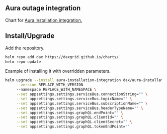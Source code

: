 ## Aura outage integration

Chart for [Aura installation integration.](https://github.com/DAXGRID/aura-installation-integration)

## Install/Upgrade

Add the repository.

```sh
helm repo add dax https://daxgrid.github.io/charts/
helm repo update
```

Example of installing it with overridden parameters.

```sh
helm upgrade --install aura-installation-integration dax/aura-installation-integration \
     --version REPLACE_WITH_VERSION
     --namespace REPLACE_WITH_NAMESPACE \
     --set appsettings.settings.serviceBus.connectionString="" \
     --set appsettings.settings.serviceBus.topicName="" \
     --set appsettings.settings.serviceBus.subscriptionName="" \
     --set appsettings.settings.serviceBus.headerTypeName="" \
     --set appsettings.settings.graphQL.endPoint="" \
     --set appsettings.settings.graphQL.clientId="" \
     --set appsettings.settings.graphQL.clientSecret="" \
     --set appsettings.settings.graphQL.tokenEndPoint=""
```

